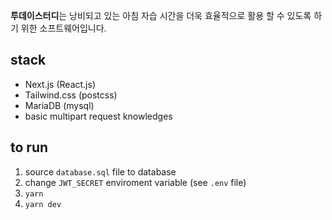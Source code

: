 **투데이스터디**는 낭비되고 있는 아침 자습 시간을 더욱 효율적으로 활용 할 수 있도록 하기 위한 소프트웨어입니다.

## stack
* Next.js (React.js)
* Tailwind.css (postcss)
* MariaDB (mysql)
* basic multipart request knowledges

## to run
1. source `database.sql` file to database
2. change `JWT_SECRET` enviroment variable (see `.env` file)
3. `yarn`
4. `yarn dev`
